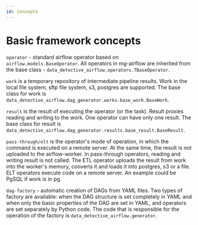 ```yaml
---
id: concepts
---
```


# Basic framework concepts

`operator` - standard airflow operator based on `airflow.models.BaseOperator`. 
All operators in mg-airflow are inherited from the base class - `data_detective_airflow.operators.TBaseOperator`.

`work` is a temporary repository of intermediate pipeline results.
Work in the local file system, sftp file system, s3, postgres are supported.
The base class for work is `data_detective_airflow.dag_generator.works.base_work.BaseWork`.

`result` is the result of executing the operator (or the task).
Result proxies reading and writing to the work. One operator can have only one result.
The base class for result is `data_detective_airflow.dag_generator.results.base_result.BaseResult`.

`pass-through/elt` is the operator's mode of operation, in which the command is executed on a remote server.
At the same time, the result is not uploaded to the airflow-worker.
In pass-through operators, reading and writing result is not called.
The ETL operator uploads the result from work into the worker's memory, converts it and loads it into postgres, s3 or a file.
ELT operators execute code on a remote server. An example could be PgSQL if work is in pg.

`dag-factory` - automatic creation of DAGs from YAML files.
Two types of factory are available: when the DAG structure is set completely in YAML and when only the basic properties of the DAG are set in YAML, and operators are set separately by Python code.
The code that is responsible for the operation of the factory is `data_detective_airflow.generator`.
